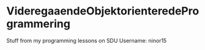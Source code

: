 # VideregaaendeObjektorienteredeProgrammering
Stuff from my programming lessons on SDU
Username: ninor15
